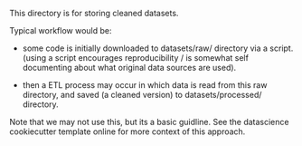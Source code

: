 This directory is for storing cleaned datasets.

Typical workflow would be:

- some code is initially downloaded to datasets/raw/ directory via a script.
  (using a script encourages reproducibility / is somewhat self documenting about what original data sources are used).

- then a ETL process may occur in which data is read from this raw directory, and saved (a cleaned version) to datasets/processed/ directory.


Note that we may not use this, but its a basic guidline. See the datascience cookiecutter template online for more context of this approach.
